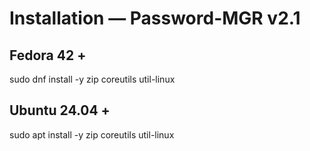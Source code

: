 # Installation — Password-MGR v2.1
## Fedora 42 +
sudo dnf install -y zip coreutils util-linux
## Ubuntu 24.04 +
sudo apt install -y zip coreutils util-linux
